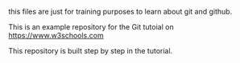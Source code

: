 this files are just for training purposes to learn about git and github.

This is an example repository for the Git tutoial on https://www.w3schools.com

This repository is built step by step in the tutorial.